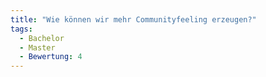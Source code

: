 ```yaml
---
title: "Wie können wir mehr Communityfeeling erzeugen?"
tags:
  - Bachelor
  - Master
  - Bewertung: 4
---
```

